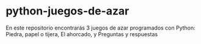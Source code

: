 # python-juegos-de-azar
En este repositorio encontrarás 3 juegos de azar programados con Python: Piedra, papel o tijera, El ahorcado, y Preguntas y respuestas
